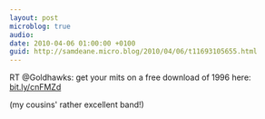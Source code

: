```yaml
---
layout: post
microblog: true
audio: 
date: 2010-04-06 01:00:00 +0100
guid: http://samdeane.micro.blog/2010/04/06/t11693105655.html
---
```

RT @Goldhawks: get your mits on a free download of 1996 here: [bit.ly/cnFMZd](http://bit.ly/cnFMZd)

(my cousins' rather excellent band!)
